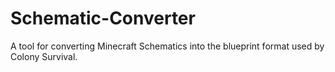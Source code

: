 # Schematic-Converter

A tool for converting Minecraft Schematics into the blueprint format used by Colony Survival.
